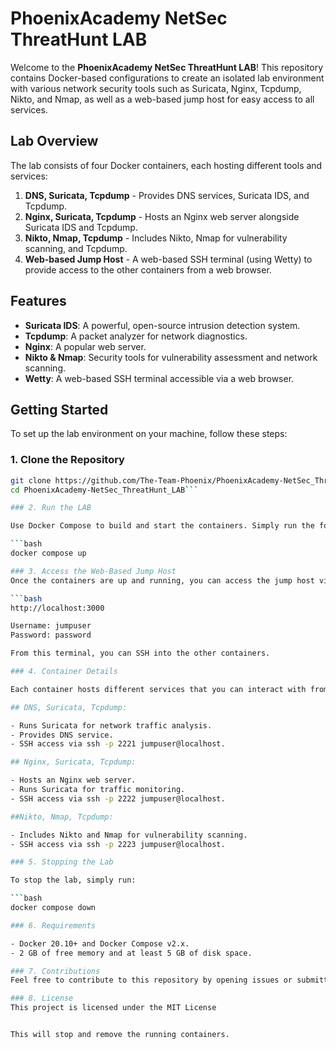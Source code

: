 # PhoenixAcademy NetSec ThreatHunt LAB

Welcome to the **PhoenixAcademy NetSec ThreatHunt LAB**! This repository contains Docker-based configurations to create an isolated lab environment with various network security tools such as Suricata, Nginx, Tcpdump, Nikto, and Nmap, as well as a web-based jump host for easy access to all services.

## Lab Overview

The lab consists of four Docker containers, each hosting different tools and services:

1. **DNS, Suricata, Tcpdump** - Provides DNS services, Suricata IDS, and Tcpdump.
2. **Nginx, Suricata, Tcpdump** - Hosts an Nginx web server alongside Suricata IDS and Tcpdump.
3. **Nikto, Nmap, Tcpdump** - Includes Nikto, Nmap for vulnerability scanning, and Tcpdump.
4. **Web-based Jump Host** - A web-based SSH terminal (using Wetty) to provide access to the other containers from a web browser.

## Features

- **Suricata IDS**: A powerful, open-source intrusion detection system.
- **Tcpdump**: A packet analyzer for network diagnostics.
- **Nginx**: A popular web server.
- **Nikto & Nmap**: Security tools for vulnerability assessment and network scanning.
- **Wetty**: A web-based SSH terminal accessible via a web browser.

## Getting Started

To set up the lab environment on your machine, follow these steps:

### 1. Clone the Repository

```bash
git clone https://github.com/The-Team-Phoenix/PhoenixAcademy-NetSec_ThreatHunt_LAB.git
cd PhoenixAcademy-NetSec_ThreatHunt_LAB```

### 2. Run the LAB

Use Docker Compose to build and start the containers. Simply run the following command in the project directory:

```bash
docker compose up

### 3. Access the Web-Based Jump Host
Once the containers are up and running, you can access the jump host via the web-based terminal at:

```bash
http://localhost:3000

Username: jumpuser
Password: password

From this terminal, you can SSH into the other containers.

### 4. Container Details

Each container hosts different services that you can interact with from the jump host:

## DNS, Suricata, Tcpdump:

- Runs Suricata for network traffic analysis.
- Provides DNS service.
- SSH access via ssh -p 2221 jumpuser@localhost.

## Nginx, Suricata, Tcpdump:

- Hosts an Nginx web server.
- Runs Suricata for traffic monitoring.
- SSH access via ssh -p 2222 jumpuser@localhost.

##Nikto, Nmap, Tcpdump:

- Includes Nikto and Nmap for vulnerability scanning.
- SSH access via ssh -p 2223 jumpuser@localhost.

### 5. Stopping the Lab

To stop the lab, simply run:

```bash
docker compose down

### 6. Requirements

- Docker 20.10+ and Docker Compose v2.x.
- 2 GB of free memory and at least 5 GB of disk space.

### 7. Contributions
Feel free to contribute to this repository by opening issues or submitting pull requests.

### 8. License
This project is licensed under the MIT License


This will stop and remove the running containers.
